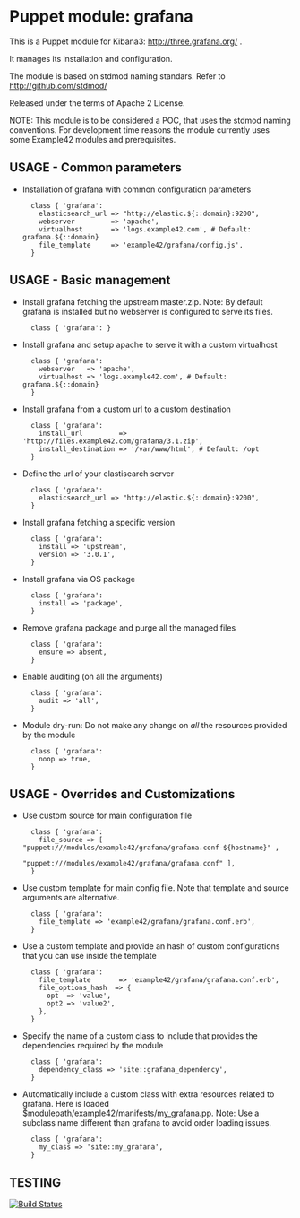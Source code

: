 # Puppet module: grafana

This is a Puppet module for Kibana3: http://three.grafana.org/ .

It manages its installation and configuration.

The module is based on stdmod naming standars.
Refer to http://github.com/stdmod/

Released under the terms of Apache 2 License.

NOTE: This module is to be considered a POC, that uses the stdmod naming conventions.
For development time reasons the module currently uses some Example42 modules and prerequisites.


## USAGE - Common parameters

* Installation of grafana with common configuration parameters

        class { 'grafana':
          elasticsearch_url => "http://elastic.${::domain}:9200",
          webserver         => 'apache',
          virtualhost       => 'logs.example42.com', # Default: grafana.${::domain}
          file_template     => 'example42/grafana/config.js',
        }


## USAGE - Basic management

* Install grafana fetching the upstream master.zip.
  Note: By default grafana is installed but no webserver is configured to serve its files.

        class { 'grafana': }

* Install grafana and setup apache to serve it with a custom virtualhost

        class { 'grafana':
          webserver   => 'apache',
          virtualhost => 'logs.example42.com', # Default: grafana.${::domain}
        }

* Install grafana from a custom url to a custom destination

        class { 'grafana':
          install_url         => 'http://files.example42.com/grafana/3.1.zip',
          install_destination => '/var/www/html', # Default: /opt
        }

* Define the url of your elastisearch server

        class { 'grafana':
          elasticsearch_url => "http://elastic.${::domain}:9200",
        }

* Install grafana fetching a specific version

        class { 'grafana':
          install => 'upstream',
          version => '3.0.1',
        }

* Install grafana via OS package

        class { 'grafana':
          install => 'package',
        }

* Remove grafana package and purge all the managed files

        class { 'grafana':
          ensure => absent,
        }

* Enable auditing (on all the arguments)

        class { 'grafana':
          audit => 'all',
        }

* Module dry-run: Do not make any change on *all* the resources provided by the module

        class { 'grafana':
          noop => true,
        }


## USAGE - Overrides and Customizations
* Use custom source for main configuration file

        class { 'grafana':
          file_source => [ "puppet:///modules/example42/grafana/grafana.conf-${hostname}" ,
                           "puppet:///modules/example42/grafana/grafana.conf" ],
        }


* Use custom template for main config file. Note that template and source arguments are alternative.

        class { 'grafana':
          file_template => 'example42/grafana/grafana.conf.erb',
        }

* Use a custom template and provide an hash of custom configurations that you can use inside the template

        class { 'grafana':
          file_template       => 'example42/grafana/grafana.conf.erb',
          file_options_hash  => {
            opt  => 'value',
            opt2 => 'value2',
          },
        }


* Specify the name of a custom class to include that provides the dependencies required by the module

        class { 'grafana':
          dependency_class => 'site::grafana_dependency',
        }


* Automatically include a custom class with extra resources related to grafana.
  Here is loaded $modulepath/example42/manifests/my_grafana.pp.
  Note: Use a subclass name different than grafana to avoid order loading issues.

        class { 'grafana':
          my_class => 'site::my_grafana',
        }


## TESTING
[![Build Status](https://api.travis-ci.org/example42/puppet-grafana.png?branch=master)](https://travis-ci.org/example42/puppet-grafana)

